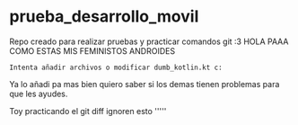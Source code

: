 # prueba_desarrollo_movil
Repo creado para realizar pruebas y practicar comandos git :3
HOLA PAAA COMO ESTAS MIS FEMINISTOS ANDROIDES

`Intenta añadir archivos o modificar dumb_kotlin.kt c:`

Ya lo añadi pa mas bien quiero saber si los demas tienen problemas para que les ayudes.

Toy practicando el git diff ignoren esto '''''
